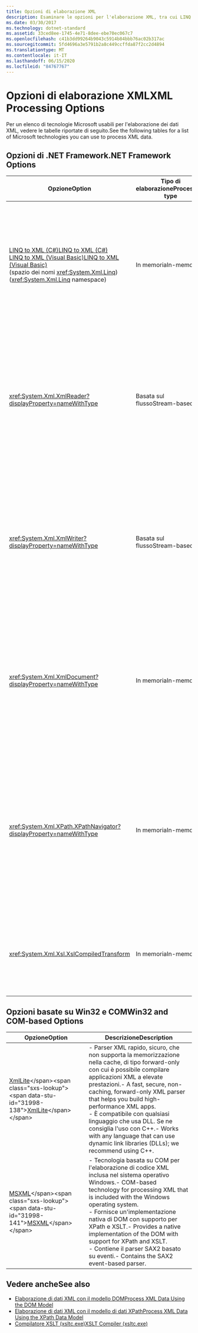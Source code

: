 ```yaml
---
title: Opzioni di elaborazione XML
description: Esaminare le opzioni per l'elaborazione XML, tra cui LINQ to XML, XmlReader, XmlWriter, XmlDocument, XPathNavigator, XslCompiledTransform, XmlLite e MSXML.
ms.date: 03/30/2017
ms.technology: dotnet-standard
ms.assetid: 33ced8ee-1745-4e71-8dee-ebe70ec067c7
ms.openlocfilehash: c41b3dd99264b9043c5914b84bbb76ac02b317ac
ms.sourcegitcommit: 5fd4696a3e5791b2a8c449ccffda87f2cc2d4894
ms.translationtype: MT
ms.contentlocale: it-IT
ms.lasthandoff: 06/15/2020
ms.locfileid: "84767767"
---
```

# <a name="xml-processing-options"></a><span data-ttu-id="31998-103">Opzioni di elaborazione XML</span><span class="sxs-lookup"><span data-stu-id="31998-103">XML Processing Options</span></span>
<span data-ttu-id="31998-104">Per un elenco di tecnologie Microsoft usabili per l'elaborazione dei dati XML, vedere le tabelle riportate di seguito.</span><span class="sxs-lookup"><span data-stu-id="31998-104">See the following tables for a list of Microsoft technologies you can use to process XML data.</span></span>  
  
## <a name="net-framework-options"></a><span data-ttu-id="31998-105">Opzioni di .NET Framework</span><span class="sxs-lookup"><span data-stu-id="31998-105">.NET Framework Options</span></span>  
  
|<span data-ttu-id="31998-106">**Opzione**</span><span class="sxs-lookup"><span data-stu-id="31998-106">**Option**</span></span>|<span data-ttu-id="31998-107">**Tipo di elaborazione**</span><span class="sxs-lookup"><span data-stu-id="31998-107">**Processing type**</span></span>|<span data-ttu-id="31998-108">**Descrizione**</span><span class="sxs-lookup"><span data-stu-id="31998-108">**Description**</span></span>|  
|----------------|-------------------------|---------------------|  
|[<span data-ttu-id="31998-109">LINQ to XML (C#)</span><span class="sxs-lookup"><span data-stu-id="31998-109">LINQ to XML (C#)</span></span>](../../../csharp/programming-guide/concepts/linq/linq-to-xml-overview.md) <br/> [<span data-ttu-id="31998-110">LINQ to XML (Visual Basic)</span><span class="sxs-lookup"><span data-stu-id="31998-110">LINQ to XML (Visual Basic)</span></span>](../../../visual-basic/programming-guide/concepts/linq/linq-to-xml.md) <br /><span data-ttu-id="31998-111">(spazio dei nomi <xref:System.Xml.Linq>)</span><span class="sxs-lookup"><span data-stu-id="31998-111">(<xref:System.Xml.Linq> namespace)</span></span>|<span data-ttu-id="31998-112">In memoria</span><span class="sxs-lookup"><span data-stu-id="31998-112">In-memory</span></span>|<span data-ttu-id="31998-113">- Basata sulla tecnologia LINQ (Language Integrated Query) di .NET Framework.</span><span class="sxs-lookup"><span data-stu-id="31998-113">-   Based on the .NET Framework Language-Integrated Query (LINQ) technology.</span></span><br /><span data-ttu-id="31998-114">- Garantisce un utilizzo delle query simile a SQL per oggetti, dati relazionali e dati XML.</span><span class="sxs-lookup"><span data-stu-id="31998-114">-   Provides query experience that is similar to SQL for objects, relational data, and XML data.</span></span><br /><span data-ttu-id="31998-115">- Fornisce funzionalità intuitive per la creazione e la trasformazione di documenti.</span><span class="sxs-lookup"><span data-stu-id="31998-115">-   Provides intuitive document creation and transformation capabilities.</span></span><br /><span data-ttu-id="31998-116">- Usare questa opzione se si scrive del nuovo codice.</span><span class="sxs-lookup"><span data-stu-id="31998-116">-   Use this option if you're writing new code.</span></span>|  
|<xref:System.Xml.XmlReader?displayProperty=nameWithType>|<span data-ttu-id="31998-117">Basata sul flusso</span><span class="sxs-lookup"><span data-stu-id="31998-117">Stream-based</span></span>|<span data-ttu-id="31998-118">- Fornisce un accesso rapido, non memorizzato nella cache, di tipo forward-only ai dati XML.</span><span class="sxs-lookup"><span data-stu-id="31998-118">-   Provides a fast, non-cached, forward-only way to access XML data.</span></span><br /><span data-ttu-id="31998-119">- È possibile creare oggetti usando il metodo <xref:System.Xml.XmlReader.Create%2A?displayProperty=nameWithType>, nonché specificare il set di funzionalità da abilitare nell'oggetto tramite la classe <xref:System.Xml.XmlReaderSettings>.</span><span class="sxs-lookup"><span data-stu-id="31998-119">-   You can create objects by using the <xref:System.Xml.XmlReader.Create%2A?displayProperty=nameWithType> method, and specify the set of features to enable on the object by using the <xref:System.Xml.XmlReaderSettings> class.</span></span>|  
|<xref:System.Xml.XmlWriter?displayProperty=nameWithType>|<span data-ttu-id="31998-120">Basata sul flusso</span><span class="sxs-lookup"><span data-stu-id="31998-120">Stream-based</span></span>|<span data-ttu-id="31998-121">- Fornisce una generazione rapida, non memorizzata nella cache, di tipo forward-only dei dati XML.</span><span class="sxs-lookup"><span data-stu-id="31998-121">-   Provides a fast, non-cached, forward-only way to generate XML data.</span></span><br /><span data-ttu-id="31998-122">- È possibile creare oggetti usando il metodo <xref:System.Xml.XmlWriter.Create%2A?displayProperty=nameWithType>, nonché specificare il set di funzionalità da abilitare nell'oggetto tramite la classe <xref:System.Xml.XmlWriterSettings>.</span><span class="sxs-lookup"><span data-stu-id="31998-122">-   You can create objects by using the <xref:System.Xml.XmlWriter.Create%2A?displayProperty=nameWithType> method, and specify the set of features to enable on the object by using the <xref:System.Xml.XmlWriterSettings> class.</span></span>|  
|<xref:System.Xml.XmlDocument?displayProperty=nameWithType>|<span data-ttu-id="31998-123">In memoria</span><span class="sxs-lookup"><span data-stu-id="31998-123">In-memory</span></span>|<span data-ttu-id="31998-124">- Implementa le raccomandazioni [W3C Document Object Model (DOM) Level 1 Core](https://www.w3.org/TR/REC-DOM-Level-1/level-one-core.html) e [DOM Level 2 Core](https://www.w3.org/TR/DOM-Level-2-Core/).</span><span class="sxs-lookup"><span data-stu-id="31998-124">-   Implements the [W3C Document Object Model (DOM) Level 1 Core](https://www.w3.org/TR/REC-DOM-Level-1/level-one-core.html) and [DOM Level 2 Core](https://www.w3.org/TR/DOM-Level-2-Core/) recommendations.</span></span><br /><span data-ttu-id="31998-125">- È possibile creare, inserire, rimuovere e modificare nodi usando metodi e proprietà basati sul modello DOM noto.</span><span class="sxs-lookup"><span data-stu-id="31998-125">-   You can create, insert, remove, and modify nodes by using methods and properties based on the familiar DOM model.</span></span><br /><span data-ttu-id="31998-126">- Usare questa opzione se si modifica il codice esistente tramite cui viene usato DOM di W3C.</span><span class="sxs-lookup"><span data-stu-id="31998-126">-   Use this option if you're modifying existing code that utilizes the W3C DOM.</span></span>|  
|<xref:System.Xml.XPath.XPathNavigator?displayProperty=nameWithType>|<span data-ttu-id="31998-127">In memoria</span><span class="sxs-lookup"><span data-stu-id="31998-127">In-memory</span></span>|<span data-ttu-id="31998-128">- Offre diverse opzioni di modifica e funzionalità di navigazione usando un modello di cursore.</span><span class="sxs-lookup"><span data-stu-id="31998-128">-   Offers several editing options and navigation capabilities using a cursor model.</span></span><br /><span data-ttu-id="31998-129">- I documenti XML possono essere contenuti in un oggetto <xref:System.Xml.XPath.XPathDocument> o <xref:System.Xml.XmlDocument>.</span><span class="sxs-lookup"><span data-stu-id="31998-129">-   XML documents can be contained in an <xref:System.Xml.XPath.XPathDocument> or <xref:System.Xml.XmlDocument> object.</span></span><br /><span data-ttu-id="31998-130">- Fornisce prestazioni eccellenti per l'elaborazione di sola lettura di XML.</span><span class="sxs-lookup"><span data-stu-id="31998-130">-   Provides excellent performance for read-only processing of XML.</span></span><br /><span data-ttu-id="31998-131">- Usare questa opzione se si modifica il codice esistente con query XPath o trasformazioni XSLT.</span><span class="sxs-lookup"><span data-stu-id="31998-131">-   Use this option if you're modifying existing code with XPath queries or XSLT transformations.</span></span>|  
|<xref:System.Xml.Xsl.XslCompiledTransform>|<span data-ttu-id="31998-132">In memoria</span><span class="sxs-lookup"><span data-stu-id="31998-132">In-memory</span></span>|<span data-ttu-id="31998-133">- Fornisce opzioni per la trasformazione di dati XML tramite trasformazioni XSL.</span><span class="sxs-lookup"><span data-stu-id="31998-133">-   Provides options for transforming XML data using XSL transformations.</span></span><br /><span data-ttu-id="31998-134">- Tramite il [compilatore XSLT (xsltc.exe)](xslt-compiler-xsltc-exe.md) è possibile fare riferimento a trasformazioni precompilate nell'applicazione in uso.</span><span class="sxs-lookup"><span data-stu-id="31998-134">-   The [XSLT Compiler (xsltc.exe)](xslt-compiler-xsltc-exe.md) lets you reference pre-compiled transformations in your app.</span></span>|  
  
## <a name="win32-and-com-based-options"></a><span data-ttu-id="31998-135">Opzioni basate su Win32 e COM</span><span class="sxs-lookup"><span data-stu-id="31998-135">Win32 and COM-based Options</span></span>  
  
|<span data-ttu-id="31998-136">**Opzione**</span><span class="sxs-lookup"><span data-stu-id="31998-136">**Option**</span></span>|<span data-ttu-id="31998-137">**Descrizione**</span><span class="sxs-lookup"><span data-stu-id="31998-137">**Description**</span></span>|  
|----------------|---------------------|  
|<span data-ttu-id="31998-138">[XmlLite](https://docs.microsoft.com/previous-versions/windows/desktop/ms752872(v=vs.85))</span><span class="sxs-lookup"><span data-stu-id="31998-138">[XmlLite](https://docs.microsoft.com/previous-versions/windows/desktop/ms752872(v=vs.85))</span></span>|<span data-ttu-id="31998-139">- Parser XML rapido, sicuro, che non supporta la memorizzazione nella cache, di tipo forward-only con cui è possibile compilare applicazioni XML a elevate prestazioni.</span><span class="sxs-lookup"><span data-stu-id="31998-139">-   A fast, secure, non-caching, forward-only XML parser that helps you build high-performance XML apps.</span></span><br /><span data-ttu-id="31998-140">- È compatibile con qualsiasi linguaggio che usa DLL. Se ne consiglia l'uso con C++.</span><span class="sxs-lookup"><span data-stu-id="31998-140">-   Works with any language that can use dynamic link libraries (DLLs); we recommend using C++.</span></span>|  
|<span data-ttu-id="31998-141">[MSXML](https://docs.microsoft.com/previous-versions/windows/desktop/ms763742(v=vs.85))</span><span class="sxs-lookup"><span data-stu-id="31998-141">[MSXML](https://docs.microsoft.com/previous-versions/windows/desktop/ms763742(v=vs.85))</span></span>|<span data-ttu-id="31998-142">- Tecnologia basata su COM per l'elaborazione di codice XML inclusa nel sistema operativo Windows.</span><span class="sxs-lookup"><span data-stu-id="31998-142">-   COM-based technology for processing XML that is included with the Windows operating system.</span></span><br /><span data-ttu-id="31998-143">- Fornisce un'implementazione nativa di DOM con supporto per XPath e XSLT.</span><span class="sxs-lookup"><span data-stu-id="31998-143">-   Provides a native implementation of the DOM with support for XPath and XSLT.</span></span><br /><span data-ttu-id="31998-144">- Contiene il parser SAX2 basato su eventi.</span><span class="sxs-lookup"><span data-stu-id="31998-144">-   Contains the SAX2 event-based parser.</span></span>|  
  
## <a name="see-also"></a><span data-ttu-id="31998-145">Vedere anche</span><span class="sxs-lookup"><span data-stu-id="31998-145">See also</span></span>

- [<span data-ttu-id="31998-146">Elaborazione di dati XML con il modello DOM</span><span class="sxs-lookup"><span data-stu-id="31998-146">Process XML Data Using the DOM Model</span></span>](process-xml-data-using-the-dom-model.md)
- [<span data-ttu-id="31998-147">Elaborazione di dati XML con il modello di dati XPath</span><span class="sxs-lookup"><span data-stu-id="31998-147">Process XML Data Using the XPath Data Model</span></span>](process-xml-data-using-the-xpath-data-model.md)
- [<span data-ttu-id="31998-148">Compilatore XSLT (xsltc.exe)</span><span class="sxs-lookup"><span data-stu-id="31998-148">XSLT Compiler (xsltc.exe)</span></span>](xslt-compiler-xsltc-exe.md)
